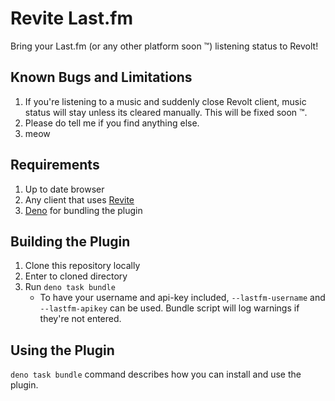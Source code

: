 # Revite Last.fm

Bring your Last.fm (or any other platform soon :tm:) listening status to Revolt!

## Known Bugs and Limitations

1. If you're listening to a music and suddenly close Revolt client, music status
   will stay unless its cleared manually. This will be fixed soon :tm:.
2. Please do tell me if you find anything else.
3. meow

## Requirements

1. Up to date browser
2. Any client that uses [Revite](https://github.com/revoltchat/revite)
3. [Deno](https://deno.land) for bundling the plugin

## Building the Plugin

1. Clone this repository locally
2. Enter to cloned directory
3. Run `deno task bundle`
   - To have your username and api-key included, `--lastfm-username` and
     `--lastfm-apikey` can be used. Bundle script will log warnings if they're
     not entered.

## Using the Plugin

`deno task bundle` command describes how you can install and use the plugin.
